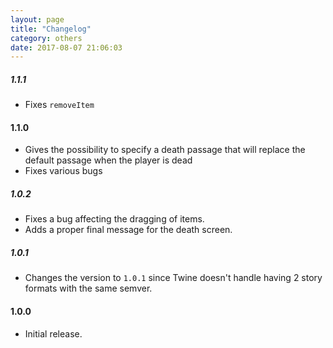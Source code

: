 ```yaml
---
layout: page
title: "Changelog"
category: others
date: 2017-08-07 21:06:03
---
```


##### 1.1.1

* Fixes `removeItem`

#### 1.1.0

* Gives the possibility to specify a death passage that will replace the default passage when the player is dead
* Fixes various bugs

##### 1.0.2

* Fixes a bug affecting the dragging of items.
* Adds a proper final message for the death screen.

##### 1.0.1

* Changes the version to `1.0.1` since Twine doesn't handle having 2 story formats with the same semver.

#### 1.0.0

* Initial release.